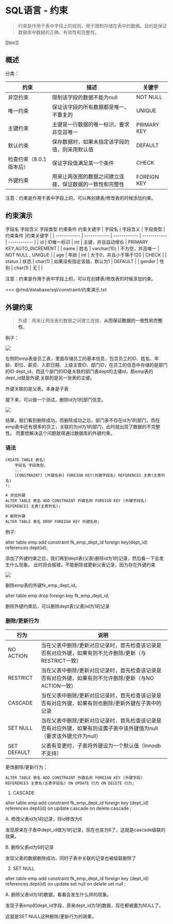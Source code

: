 # SQL语言 - 约束

> 约束是作用于表中字段上的规则，用于限制存储在表中的数据。目的是保证数据库中数据的正确、有效性和完整性。

[[toc]]

## 概述

分类：

| 约束  | 描述  | 关键字  |
| ------------ | ------------ | ------------ |
| 非空约束  | 限制该字段的数据不能为null  | NOT NULL  |
| 唯一约束  | 保证该字段的所有数据都是唯一、不重复的  | UNIQUE  |
| 主键约束  | 主键是一行数据的唯一标识，要求非空且唯一  | PRIMARY KEY  |
| 默认约束  | 保存数据时，如果未指定该字段的值，则采用默认值  | DEFAULT  |
| 检查约束（8.0.1版本后）  | 保证字段值满足某一个条件  | CHECK  |
| 外键约束  | 用来让两张图的数据之间建立连接，保证数据的一致性和完整性  | FOREIGN KEY  |

注意：约束是作用于表中字段上的，可以再创建表/修改表的时候添加约束。

## 约束演示

字段名 字段含义 字段类型 约束条件 约束关键字
| 字段名  | 字段含义  | 字段类型  |约束条件  |约束关键字  |
| ------------ | ------------ | ------------ | ------------ | ------------ |
| id	 | ID唯一标识   | int  | 主键，并且自动增长  | PRIMARY KEY,AUTO_INCREMENT | 
| name  | 姓名  | varchar(10)  | 不为空，并且唯一  | NOT NULL , UNIQUE | 
| age  | 年龄  | int	 | 大于0，并且小于等于120	 | CHECK | 
| status |  状态  | char(1)	 | 如果没有指定该值，默认为1 | DEFAULT | 
| gender  | 性别  | char(1)  | 无 |   | 

注意：约束是作用于表中字段上的，可以在创建表/修改表的时候添加约束。

<<< @/md/database/sql/constraint/约束演示.txt

## 外键约束

> 外键：用来让两张表的数据之间建立连接，**从而保证数据的一致性和完整性**。

例子：

![](/_images/database/sql/constraint/外键约束例子.png)

左侧的emp表是员工表，里面存储员工的基本信息，包含员工的ID、姓名、年龄、职位、薪资、入职日期、上级主管ID、部门ID，在员工的信息中存储的是部门的ID dept_id，而这个部门的ID是关联的部门表dept的主键id，那emp表的dept_id就是外键,关联的是另一张表的主键。

外键关联的是父表，本身是子表

接下来，可以做一个测试，删除id为1的部门信息。

![](/_images/database/sql/constraint/删除ID为1的记录.png)

结果，我们看到删除成功，而删除成功之后，部门表不存在id为1的部门，而在emp表中还有很多的员工，关联的为id为1的部门，此时就出现了数据的不完整性。 而要想解决这个问题就得通过数据库的外键约束。

### 语法

```mysql
CREATE TABLE 表名(
	字段名 字段类型,
	...
	[CONSTRAINT] [外键名称] FOREIGN KEY(外键字段名) REFERENCES 主表(主表列名)
);

# 添加外键
ALTER TABLE 表名 ADD CONSTRAINT 外键名称 FOREIGN KEY (外键字段名) REFERENCES 主表(主表列名);

# 删除外键
ALTER TABLE 表名 DROP FOREIGN KEY 外键名称;
```

例子:

alter table emp add constraint fk_emp_dept_id foreign key(dept_id) references dept(id);

添加了外键约束之后，我们再到dept表(父表)删除id为1的记录，然后看一下会发生什么现象。 此时将会报错，不能删除或更新父表记录，因为存在外键约束

![](/_images/database/sql/constraint/删除记录报错.png)

删除emp表的外键fk_emp_dept_id。

alter table emp drop foreign key fk_emp_dept_id;

删除外键约束后，可以删除dept表(父表)id为1的记录

### 删除/更新行为

| 行为  | 说明  |
| ------------ | ------------ |
| NO ACTION  | 当在父表中删除/更新对应记录时，首先检查该记录是否有对应外键，如果有则不允许删除/更新（与RESTRICT一致）  |
| RESTRICT  | 当在父表中删除/更新对应记录时，首先检查该记录是否有对应外键，如果有则不允许删除/更新（与NO ACTION一致）  |
| CASCADE  | 当在父表中删除/更新对应记录时，首先检查该记录是否有对应外键，如果有则也删除/更新外键在子表中的记录  |
| SET NULL  | 当在父表中删除/更新对应记录时，首先检查该记录是否有对应外键，如果有则设置子表中该外键值为null（要求该外键允许为null）  |
| SET DEFAULT  | 父表有变更时，子表将外键设为一个默认值（Innodb不支持）  |

更改删除/更新行为：

`ALTER TABLE 表名 ADD CONSTRAINT 外键名称 FOREIGN KEY (外键字段) REFERENCES 主表名(主表字段名) ON UPDATE 行为 ON DELETE 行为;`

1. CASCADE

alter table emp add constraint fk_emp_dept_id foreign key (dept_id) references dept(id) on update cascade on delete cascade ;

A. 修改父表id为1的记录，将id修改为6

发现原来在子表中dept_id值为1的记录，现在也变为6了，这就是cascade级联的效果。

B. 删除父表id为6的记录

发现父表的数据删除成功，同时子表中关联的记录也被级联删除了

2. SET NULL

alter table emp add constraint fk_emp_dept_id foreign key (dept_id) references dept(id) on update set null on delete set null ;

A. 删除父表id为1的数据，看看会发生什么样的现象。

发现子表emp的dept_id字段，原来dept_id为1的数据，现在都被置为NULL了。

这就是SET NULL这种删除/更新行为的效果。